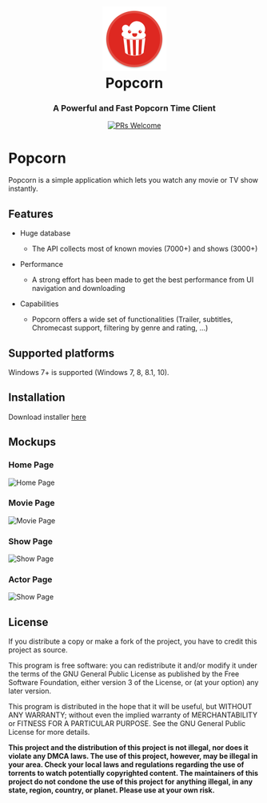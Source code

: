 <h1 align="center">
  <img src="https://raw.githubusercontent.com/bbougot/Popcorn/master/Logo.png" height="128" width="128" alt="Logo" />
  <br />
  Popcorn
</h1>

<h3 align="center">A Powerful and Fast Popcorn Time Client</h3>

<div align="center">
  <a target="_blank" href="https://github.com/Popcorn/Popcorn/pulls">
    <img src="https://img.shields.io/badge/PRs-welcome-brightgreen.svg" alt="PRs Welcome" />
  </a>
</div>

# Popcorn
Popcorn is a simple application which lets you watch any movie or TV show instantly.

## Features

* Huge database
    * The API collects most of known movies (7000+) and shows (3000+)

* Performance
    * A strong effort has been made to get the best performance from UI navigation and downloading

* Capabilities
    * Popcorn offers a wide set of functionalities (Trailer, subtitles, Chromecast support, filtering by genre and rating, ...)

## Supported platforms
Windows 7+ is supported (Windows 7, 8, 8.1, 10).

## Installation
Download installer [here](https://github.com/Popcorn/Popcorn/releases/download/v1.0.0/PopcornInstaller.exe) 

## Mockups

### Home Page
![Home Page](https://github.com/Popcorn/Popcorn/blob/master/Screenshots/Screen1.jpg)

### Movie Page
![Movie Page](https://github.com/Popcorn/Popcorn/blob/master/Screenshots/Screen2.jpg)

### Show Page
![Show Page](https://github.com/Popcorn/Popcorn/blob/master/Screenshots/Screen3.jpg)

### Actor Page
![Show Page](https://github.com/Popcorn/Popcorn/blob/master/Screenshots/Screen4.jpg)

## License
If you distribute a copy or make a fork of the project, you have to credit this project as source.

This program is free software: you can redistribute it and/or modify it under the terms of the GNU General Public License as published by the Free Software Foundation, either version 3 of the License, or (at your option) any later version.

This program is distributed in the hope that it will be useful, but WITHOUT ANY WARRANTY; without even the implied warranty of MERCHANTABILITY or FITNESS FOR A PARTICULAR PURPOSE. See the GNU General Public License for more details.

**This project and the distribution of this project is not illegal, nor does it violate any DMCA laws. The use of this project, however, may be illegal in your area. Check your local laws and regulations regarding the use of torrents to watch potentially copyrighted content. The maintainers of this project do not condone the use of this project for anything illegal, in any state, region, country, or planet. Please use at your own risk.**

